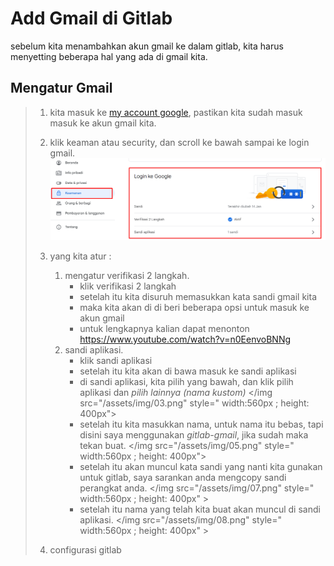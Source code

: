# Add Gmail di Gitlab

sebelum kita menambahkan akun gmail ke dalam gitlab, kita harus menyetting beberapa hal yang ada di gmail kita.

## Mengatur Gmail

>1. kita masuk ke [my account google], pastikan kita sudah masuk masuk ke akun gmail kita.
>2. klik keaman atau security, dan scroll ke bawah sampai ke login gmail.
>   ![01]
>3. yang kita atur :
>       1. mengatur verifikasi 2 langkah.
>           - klik verifikasi 2 langkah
>           - setelah itu kita disuruh memasukkan kata sandi gmail kita
>           - maka kita akan di di beri beberapa opsi untuk masuk ke akun gmail
>           - untuk lengkapnya kalian dapat menonton <https://www.youtube.com/watch?v=n0EenvoBNNg>
>       2. sandi aplikasi.
>           - klik sandi aplikasi
>           - setelah itu kita akan di bawa masuk ke sandi aplikasi
>           - di sandi aplikasi, kita pilih yang bawah, dan klik pilih aplikasi dan *pilih lainnya (nama kustom)*
>       </img src="/assets/img/03.png" style=" width:560px ; height: 400px">
>           - setelah itu kita masukkan nama, untuk nama itu bebas, tapi disini saya menggunakan *gitlab-gmail*, jika sudah maka tekan buat.
>                </img src="/assets/img/05.png" style=" width:560px ; height: 400px">
>           - setelah itu akan muncul kata sandi yang nanti kita gunakan untuk gitlab, saya sarankan anda mengcopy sandi perangkat anda.
>               </img src="/assets/img/07.png" style=" width:560px ; height: 400px" >
>           - setelah itu nama yang telah kita buat akan muncul di sandi aplikasi.
>               </img src="/assets/img/08.png" style=" width:560px ; height: 400px" >
>
> 4. configurasi gitlab
>

<!-- link -->
[my account google]: <https://myaccount.google.com/>
[01]: </assets/img/01.png>
